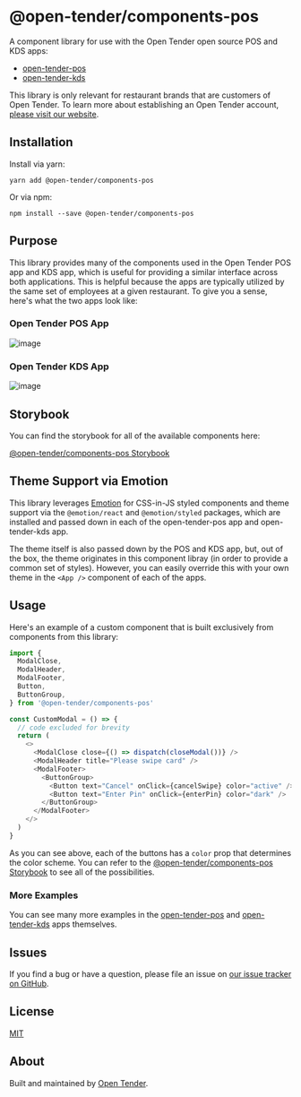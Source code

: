 # @open-tender/components-pos

A component library for use with the Open Tender open source POS and KDS apps:

- [open-tender-pos](https://github.com/open-tender/open-tender-pos)
- [open-tender-kds](https://github.com/open-tender/open-tender-kds)

This library is only relevant for restaurant brands that are customers of Open Tender. To learn more about establishing an Open Tender account, [please visit our website](https://www.opentender.io/).

## Installation

Install via yarn:

```
yarn add @open-tender/components-pos
```

Or via npm:

```
npm install --save @open-tender/components-pos
```

## Purpose

This library provides many of the components used in the Open Tender POS app and KDS app, which is useful for providing a similar interface across both applications. This is helpful because the apps are typically utilized by the same set of employees at a given restaurant. To give you a sense, here's what the two apps look like:

### Open Tender POS App

![image](https://s3.amazonaws.com/betterboh/u/img/prod/2/1626375535_docs_open-tender-pos_white_1850x1400.jpg)

### Open Tender KDS App

![image](https://s3.amazonaws.com/betterboh/u/img/prod/2/1626389413_docs_open-tender-pos_white_1850x1200.jpg)

## Storybook

You can find the storybook for all of the available components here:

[@open-tender/components-pos Storybook](https://open-tender.github.io/open-tender-components-pos)

## Theme Support via Emotion

This library leverages [Emotion](https://emotion.sh/docs/introduction) for CSS-in-JS styled components and theme support via the `@emotion/react` and `@emotion/styled` packages, which are installed and passed down in each of the open-tender-pos app and open-tender-kds app.

The theme itself is also passed down by the POS and KDS app, but, out of the box, the theme originates in this component libray (in order to provide a common set of styles). However, you can easily override this with your own theme in the `<App />` component of each of the apps.

## Usage

Here's an example of a custom component that is built exclusively from components from this library:

```javascript
import {
  ModalClose,
  ModalHeader,
  ModalFooter,
  Button,
  ButtonGroup,
} from '@open-tender/components-pos'
```

```javascript
const CustomModal = () => {
  // code excluded for brevity
  return (
    <>
      <ModalClose close={() => dispatch(closeModal())} />
      <ModalHeader title="Please swipe card" />
      <ModalFooter>
        <ButtonGroup>
          <Button text="Cancel" onClick={cancelSwipe} color="active" />
          <Button text="Enter Pin" onClick={enterPin} color="dark" />
        </ButtonGroup>
      </ModalFooter>
    </>
  )
}
```

As you can see above, each of the buttons has a `color` prop that determines the color scheme. You can refer to the [@open-tender/components-pos Storybook](https://open-tender.github.io/open-tender-components-pos) to see all of the possibilities.

### More Examples

You can see many more examples in the [open-tender-pos](https://github.com/open-tender/open-tender-pos) and [open-tender-kds](https://github.com/open-tender/open-tender-kds) apps themselves.

## Issues

If you find a bug or have a question, please file an issue on [our issue tracker on GitHub](https://github.com/open-tender/open-tender-components-pos/issues).

## License

[MIT](https://github.com/open-tender/open-tender-components-pos/blob/main/LICENSE.md)

## About

Built and maintained by [Open Tender](https://www.opentender.io/).
